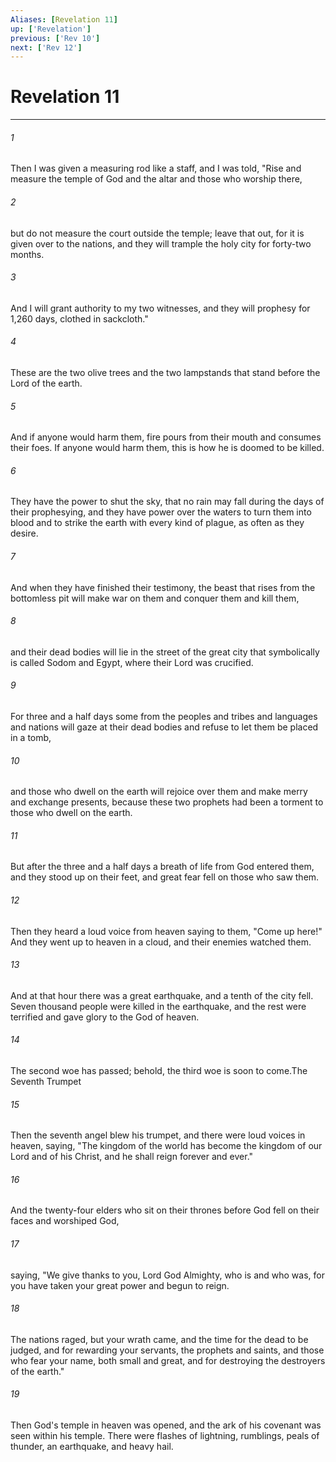 ```yaml
---
Aliases: [Revelation 11]
up: ['Revelation']
previous: ['Rev 10']
next: ['Rev 12']
---
```

# Revelation 11
***



###### 1 
Then I was given a measuring rod like a staff, and I was told, "Rise and measure the temple of God and the altar and those who worship there, 

###### 2 
but do not measure the court outside the temple; leave that out, for it is given over to the nations, and they will trample the holy city for forty-two months. 

###### 3 
And I will grant authority to my two witnesses, and they will prophesy for 1,260 days, clothed in sackcloth." 

###### 4 
These are the two olive trees and the two lampstands that stand before the Lord of the earth. 

###### 5 
And if anyone would harm them, fire pours from their mouth and consumes their foes. If anyone would harm them, this is how he is doomed to be killed. 

###### 6 
They have the power to shut the sky, that no rain may fall during the days of their prophesying, and they have power over the waters to turn them into blood and to strike the earth with every kind of plague, as often as they desire. 

###### 7 
And when they have finished their testimony, the beast that rises from the bottomless pit will make war on them and conquer them and kill them, 

###### 8 
and their dead bodies will lie in the street of the great city that symbolically is called Sodom and Egypt, where their Lord was crucified. 

###### 9 
For three and a half days some from the peoples and tribes and languages and nations will gaze at their dead bodies and refuse to let them be placed in a tomb, 

###### 10 
and those who dwell on the earth will rejoice over them and make merry and exchange presents, because these two prophets had been a torment to those who dwell on the earth. 

###### 11 
But after the three and a half days a breath of life from God entered them, and they stood up on their feet, and great fear fell on those who saw them. 

###### 12 
Then they heard a loud voice from heaven saying to them, "Come up here!" And they went up to heaven in a cloud, and their enemies watched them. 

###### 13 
And at that hour there was a great earthquake, and a tenth of the city fell. Seven thousand people were killed in the earthquake, and the rest were terrified and gave glory to the God of heaven. 

###### 14 
The second woe has passed; behold, the third woe is soon to come.The Seventh Trumpet 

###### 15 
Then the seventh angel blew his trumpet, and there were loud voices in heaven, saying, "The kingdom of the world has become the kingdom of our Lord and of his Christ, and he shall reign forever and ever." 

###### 16 
And the twenty-four elders who sit on their thrones before God fell on their faces and worshiped God, 

###### 17 
saying, "We give thanks to you, Lord God Almighty, who is and who was, for you have taken your great power and begun to reign. 

###### 18 
The nations raged, but your wrath came, and the time for the dead to be judged, and for rewarding your servants, the prophets and saints, and those who fear your name, both small and great, and for destroying the destroyers of the earth." 

###### 19 
Then God's temple in heaven was opened, and the ark of his covenant was seen within his temple. There were flashes of lightning, rumblings, peals of thunder, an earthquake, and heavy hail.

